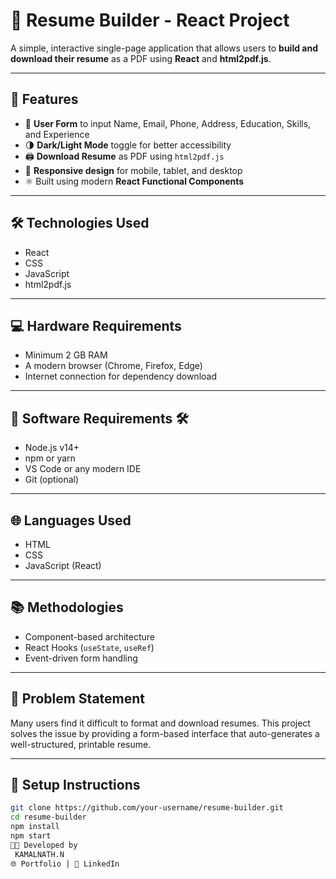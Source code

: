 # 🧾 Resume Builder - React Project

A simple, interactive single-page application that allows users to **build and download their resume** as a PDF using **React** and **html2pdf.js**.

---

## 📌 Features

- 🧍 **User Form** to input Name, Email, Phone, Address, Education, Skills, and Experience  
- 🌗 **Dark/Light Mode** toggle for better accessibility  
- 🖨️ **Download Resume** as PDF using `html2pdf.js`  
- 📱 **Responsive design** for mobile, tablet, and desktop  
- ⚛️ Built using modern **React Functional Components**  

---

## 🛠️ Technologies Used

- React  
- CSS  
- JavaScript  
- html2pdf.js  

---

## 💻 Hardware Requirements

- Minimum 2 GB RAM  
- A modern browser (Chrome, Firefox, Edge)  
- Internet connection for dependency download  

---

## 🧰 Software Requirements 🛠️

- Node.js v14+  
- npm or yarn  
- VS Code or any modern IDE  
- Git (optional)  

---

## 🌐 Languages Used

- HTML  
- CSS  
- JavaScript (React)  

---

## 📚 Methodologies

- Component-based architecture  
- React Hooks (`useState`, `useRef`)  
- Event-driven form handling  

---

## 🧾 Problem Statement

Many users find it difficult to format and download resumes. This project solves the issue by providing a form-based interface that auto-generates a well-structured, printable resume.

---

## 🔧 Setup Instructions

```bash
git clone https://github.com/your-username/resume-builder.git
cd resume-builder
npm install
npm start
👨‍💻 Developed by
 KAMALNATH.N
🌐 Portfolio | 💼 LinkedIn
